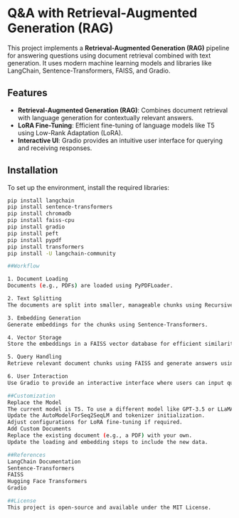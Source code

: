 # Q&A with Retrieval-Augmented Generation (RAG)

This project implements a **Retrieval-Augmented Generation (RAG)** pipeline for answering questions using document retrieval combined with text generation. It uses modern machine learning models and libraries like LangChain, Sentence-Transformers, FAISS, and Gradio.

## Features

- **Retrieval-Augmented Generation (RAG)**:
  Combines document retrieval with language generation for contextually relevant answers.
- **LoRA Fine-Tuning**:
  Efficient fine-tuning of language models like T5 using Low-Rank Adaptation (LoRA).
- **Interactive UI**:
  Gradio provides an intuitive user interface for querying and receiving responses.


## Installation

To set up the environment, install the required libraries:

```bash
pip install langchain
pip install sentence-transformers
pip install chromadb
pip install faiss-cpu
pip install gradio
pip install peft
pip install pypdf
pip install transformers
pip install -U langchain-community

##Workflow

1. Document Loading
Documents (e.g., PDFs) are loaded using PyPDFLoader.

2. Text Splitting
The documents are split into smaller, manageable chunks using RecursiveCharacterTextSplitter.

3. Embedding Generation
Generate embeddings for the chunks using Sentence-Transformers.

4. Vector Storage
Store the embeddings in a FAISS vector database for efficient similarity searches.

5. Query Handling
Retrieve relevant document chunks using FAISS and generate answers using a T5 model (or another language model).

6. User Interaction
Use Gradio to provide an interactive interface where users can input questions and get answers.

##Customization
Replace the Model
The current model is T5. To use a different model like GPT-3.5 or LLaMA:
Update the AutoModelForSeq2SeqLM and tokenizer initialization.
Adjust configurations for LoRA fine-tuning if required.
Add Custom Documents
Replace the existing document (e.g., a PDF) with your own.
Update the loading and embedding steps to include the new data.

##References
LangChain Documentation
Sentence-Transformers
FAISS
Hugging Face Transformers
Gradio

##License
This project is open-source and available under the MIT License.
